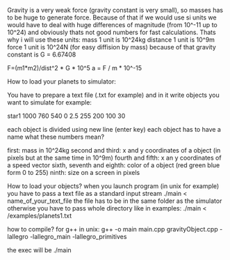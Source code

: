 Gravity is a very weak force (gravity constant is very small), so masses has to be huge to generate force.
Because of that if we would use si units we would have to deal with huge differences of magnitude (from 10^-11 up to 10^24)
and obviously thats not good numbers for fast calculations.
Thats why i will use these units:
mass 1 unit is 10^24kg
distance 1 unit is 10^9m
force 1 unit is 10^24N (for easy diffision by mass)
because of that gravity constant is G = 6.67408

F=(m1*m2)/dist^2 * G * 10^5
a = F / m * 10^-15

How to load your planets to simulator:

You have to prepare a text file (.txt for example) and in it write objects you want to simulate for example:

star1   1000    760 540     0   2.5   255 200 100     30

each object is divided using new line (enter key) each object has to have a name
what these numbers mean?

first: mass in 10^24kg
second and third: x and y coordinates of a object (in pixels but at the same time in 10^9m)
fourth and fifth: x an y coordinates of a speed vector
sixth, seventh and eighth: color of a object (red green blue form 0 to 255)
ninth: size on a screen in pixels

How to load your objects?
when you launch program (in unix for example) you have to pass a text file as a standard input stream
./main < name_of_your_text_file
the file has to be in the same folder as the simulator otherwise you have to pass whole directory like in examples:
./main < /examples/planets1.txt

how to compile?
for g++ in unix:
g++ -o main main.cpp gravityObject.cpp -lallegro -lallegro_main -lallegro_primitives

the exec will be ./main
